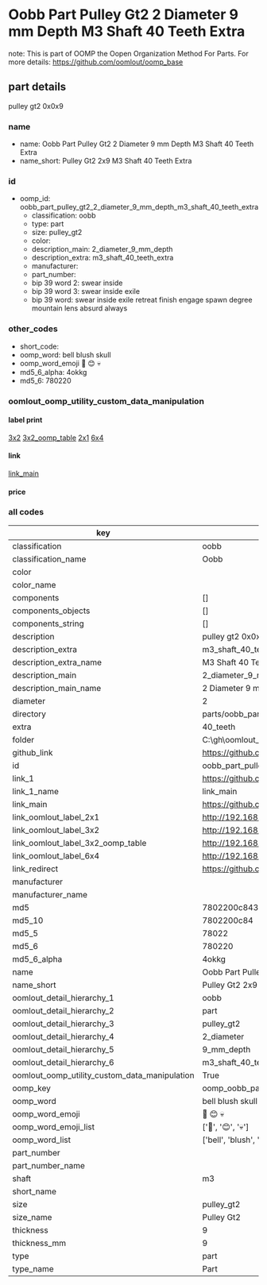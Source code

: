 # Oobb Part Pulley Gt2 2 Diameter 9 mm Depth M3 Shaft 40 Teeth Extra  

note: This is part of OOMP the Oopen Organization Method For Parts. For more details: https://github.com/oomlout/oomp_base

##  part details
  



pulley gt2 0x0x9



### name
* name: Oobb Part Pulley Gt2 2 Diameter 9 mm Depth M3 Shaft 40 Teeth Extra
* name_short: Pulley Gt2 2x9 M3 Shaft 40 Teeth Extra
### id
* oomp_id: oobb_part_pulley_gt2_2_diameter_9_mm_depth_m3_shaft_40_teeth_extra
  * classification: oobb
  * type: part
  * size: pulley_gt2
  * color: 
  * description_main: 2_diameter_9_mm_depth
  * description_extra: m3_shaft_40_teeth_extra
  * manufacturer: 
  * part_number: 
  * bip 39 word 2: swear inside
  * bip 39 word 3: swear inside exile
  * bip 39 word: swear inside exile retreat finish engage spawn degree mountain lens absurd always

### other_codes
* short_code: 
* oomp_word: bell blush skull
* oomp_word_emoji :bell: :blush: :skull:
* md5_6_alpha: 4okkg
* md5_6: 780220






### oomlout_oomp_utility_custom_data_manipulation
#### label print
[3x2](http://192.168.1.245:1112/?label=oomp%204okkg)
[3x2_oomp_table](http://192.168.1.108:1112/?label=oomp%204okkg)
[2x1](http://192.168.1.242:1112/?label=oomp%204okkg)
[6x4](http://192.168.1.55:1112/?label=oomp%204okkg)    

#### link

[link_main](https://github.com/oomlout/oomlout_oobb_version_4_generated_parts/tree/main/navigation_oomp/oobb/part/pulley_gt2/2_diameter_9_mm_depth/m3_shaft_40_teeth_extra/part)                              

#### price







### all codes 
| key | value |  
| --- | --- |  
| classification | oobb |  
| classification_name | Oobb |  
| color |  |  
| color_name |  |  
| components | [] |  
| components_objects | [] |  
| components_string | [] |  
| description | pulley gt2 0x0x9 |  
| description_extra | m3_shaft_40_teeth_extra |  
| description_extra_name | M3 Shaft 40 Teeth Extra |  
| description_main | 2_diameter_9_mm_depth |  
| description_main_name | 2 Diameter 9 mm Depth |  
| diameter | 2 |  
| directory | parts/oobb_part_pulley_gt2_2_diameter_9_mm_depth_m3_shaft_40_teeth_extra |  
| extra | 40_teeth |  
| folder | C:\gh\oomlout_oobb_version_4_generated_parts\parts\oobb_part_pulley_gt2_2_diameter_9_mm_depth_m3_shaft_40_teeth_extra |  
| github_link | https://github.com/oomlout/oomlout_oomp_part_src/tree/main/parts/oobb_part_pulley_gt2_2_diameter_9_mm_depth_m3_shaft_40_teeth_extra |  
| id | oobb_part_pulley_gt2_2_diameter_9_mm_depth_m3_shaft_40_teeth_extra |  
| link_1 | https://github.com/oomlout/oomlout_oobb_version_4_generated_parts/tree/main/navigation_oomp/oobb/part/pulley_gt2/2_diameter_9_mm_depth/m3_shaft_40_teeth_extra/part |  
| link_1_name | link_main |  
| link_main | https://github.com/oomlout/oomlout_oobb_version_4_generated_parts/tree/main/navigation_oomp/oobb/part/pulley_gt2/2_diameter_9_mm_depth/m3_shaft_40_teeth_extra/part |  
| link_oomlout_label_2x1 | http://192.168.1.242:1112/?label=oomp%204okkg |  
| link_oomlout_label_3x2 | http://192.168.1.245:1112/?label=oomp%204okkg |  
| link_oomlout_label_3x2_oomp_table | http://192.168.1.108:1112/?label=oomp%204okkg |  
| link_oomlout_label_6x4 | http://192.168.1.55:1112/?label=oomp%204okkg |  
| link_redirect | https://github.com/oomlout/oomlout_oobb_version_4_generated_parts/tree/main/parts/oobb_pulley_gt2_02_09_ex_40_teeth_sh_m3 |  
| manufacturer |  |  
| manufacturer_name |  |  
| md5 | 7802200c8439da15292b8b809f5d4edc |  
| md5_10 | 7802200c84 |  
| md5_5 | 78022 |  
| md5_6 | 780220 |  
| md5_6_alpha | 4okkg |  
| name | Oobb Part Pulley Gt2 2 Diameter 9 mm Depth M3 Shaft 40 Teeth Extra |  
| name_short | Pulley Gt2 2x9 M3 Shaft 40 Teeth Extra |  
| oomlout_detail_hierarchy_1 | oobb |  
| oomlout_detail_hierarchy_2 | part |  
| oomlout_detail_hierarchy_3 | pulley_gt2 |  
| oomlout_detail_hierarchy_4 | 2_diameter |  
| oomlout_detail_hierarchy_5 | 9_mm_depth |  
| oomlout_detail_hierarchy_6 | m3_shaft_40_teeth_extra |  
| oomlout_oomp_utility_custom_data_manipulation | True |  
| oomp_key | oomp_oobb_part_pulley_gt2_2_diameter_9_mm_depth_m3_shaft_40_teeth_extra |  
| oomp_word | bell blush skull |  
| oomp_word_emoji | :bell: :blush: :skull: |  
| oomp_word_emoji_list | [':bell:', ':blush:', ':skull:'] |  
| oomp_word_list | ['bell', 'blush', 'skull'] |  
| part_number |  |  
| part_number_name |  |  
| shaft | m3 |  
| short_name |  |  
| size | pulley_gt2 |  
| size_name | Pulley Gt2 |  
| thickness | 9 |  
| thickness_mm | 9 |  
| type | part |  
| type_name | Part |  
